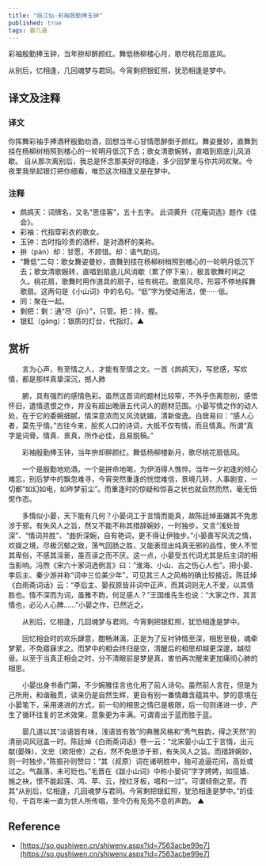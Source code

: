 ```yaml
---
title: "临江仙-彩袖殷勤捧玉钟"
published: true
tags: 晏几道
---
```


彩袖殷勤捧玉钟，当年拚却醉颜红。舞低杨柳楼心月，歌尽桃花扇底风。

从别后，忆相逢，几回魂梦与君同。今宵剩把银釭照，犹恐相逢是梦中。

## 译文及注释

### 译文

你挥舞彩袖手捧酒杯殷勤劝酒，回想当年心甘情愿醉倒于颜红。舞姿曼妙，直舞到挂在杨柳树梢照到楼心的一轮明月低沉下去；歌女清歌婉转，直唱到扇底儿风消歇。
自从那次离别后，我总是怀念那美好的相逢，多少回梦里与你共同欢聚。今夜里我举起银灯把你细看，唯恐这次相逢又是在梦中。

### 注释

- 鹧鸪天：词牌名，又名“思佳客”，五十五字。 此词黄升《花庵词选》题作《佳会》。
- 彩袖：代指穿彩衣的歌女。
- 玉钟：古时指珍贵的酒杯，是对酒杯的美称。
- 拚（pàn）却：甘愿，不顾惜。却：语气助词。
- “舞低”二句：歌女舞姿曼妙，直舞到挂在杨柳树梢照到楼心的一轮明月低沉下去；歌女清歌婉转，直唱到扇底儿风消歇（累了停下来），极言歌舞时间之久。桃花扇，歌舞时用作道具的扇子，绘有桃花。歌扇风尽，形容不停地挥舞歌扇。这两句是《小山词》中的名句。“低”字为使动用法，使······低。
- 同：聚在一起。
- 剩把：剩：通“尽（jǐn）”，只管。把：持，握。
- 银釭（gāng）：银质的灯台，代指灯。▲

## 赏析

　　言为心声，有至情之人，才能有至情之文。一首《鹧鸪天》，写悲感，写欢情，都是那样真挚深沉，撼人肺

　　腑，具有强烈的感情色彩。虽然这首词的题材比较窄，不外乎伤离怨别，感悟怀旧，遣情遗恨之作，并没有超出晚唐五代词人的题材范围。小晏写情之作的动人处，在于它的委婉细腻，情深意浓而又风流妩媚，清新俊逸。白居易曰：“感人心者，莫先乎情。”古往今来，脍炙人口的诗词，大抵不仅有情，而且情真。所谓“真字是词骨。情真、景真，所作必佳，且易脱稿。”

　　彩袖殷勤捧玉钟，当年拚却醉颜红。舞低杨柳楼新月，歌尽桃花扇低风。

　　一个是殷勤地劝酒，一个是拼命地喝，为伊消得人憔悴。当年一夕初逢的倾心难忘，别后梦中的飘忽难寻，今宵突然重逢的恍惚难信，景境几转，人事剧变，一切都“如幻如电，如昨梦前尘”。而重逢时的惊疑和惊喜之状也就自然而然，毫无忸怩作态。

　　多情似小晏，天下能有几何？小晏词工于言情而能真，故陈廷焯虽嫌其不免思涉于邪，有失风人之旨，然又不能不称其措辞婉妙，一时独步。又言“浅处皆深”、“情词并胜”、“曲折深婉，自有艳词，更不得让伊独步。”小晏善写风流之情，欢娱之境，尽极沉郁之致，荡气回肠之胜，又能表现出纯真无邪的品性，使人不觉其卑俗，不感其淫亵，虽百读之而不厌。这一点，小晏受五代词尤其是后主词的相当影响。冯煦《宋六十家词选例言》曰：“淮海、小山、古之伤心人也”。把小晏、李后主、秦少游并称“词中三位美少年”，可见其三人之风格的确比较接近。陈廷焯《白雨斋词话》云：“李后主、晏叔原皆非词中正声，而其词则无人不爱，以其情胜也。情不深而为词，虽雅不韵，何足感人？”王国维先生也说：“大家之作，其言情也，必沁人心脾……”小晏之作，已然近之。

　　从别后，忆相逢，几回魂梦与君同。今宵剩把银釭照，犹恐相逢是梦中。

　　回忆相会时的欢乐肆意，酣畅淋漓，正是为了反衬钟情至深，相思至极，魂牵梦萦，不免寤寐求之。而梦中的相会终归是空，清醒后的相思却越更深邃，越彻骨。以至于当真正相会之时，分不清眼前是梦是真，害怕再次醒来更加痛彻心肺的相思。

　　小晏出身书香门第，不少婉雅佳言也化用了前人诗句。虽然前人言在，但是为己所用，和谐融贯，读来仍是自然生辉，更自有别一番情趣含蕴其中。梦的意境在小晏笔下，采用递进的方式，前一句的相思之情已是极限，后一句则递进一步，产生了循环往复的艺术效果，意象更为丰满。可谓青出于蓝而胜于蓝。

　　晏几道以其“淡语皆有味，浅语皆有致”的典雅风格和“秀气胜韵，得之天然”的清丽词风冠盖一时。陈廷焯《白雨斋词话》卷一云：“北宋晏小山工于言情，出元献(晏殊)，文忠（欧阳修）之右，然不免思涉于邪，有失风人之旨。而措辞婉妙，则一时独步。”陈振孙则赞曰：“其（叔原）词在诸明胜中，独可追逼花间，高处或过之。气磊落，未可贬也。”毛晋在《跋小山词》中称小晏词“字字娉娉，如揽嫱、施之袂，恨不能起莲、鸿、苹、云，按红牙板，唱和一过”。可谓倾倒之至。而其“从别后，忆相逢，几回魂梦与君同。今宵剩把银釭照，犹恐相逢是梦中。”的佳句，千百年来一直为世人所传唱，至今仍有凫凫不息的声韵。 ▲





## Reference

- [https://so.gushiwen.cn/shiwenv.aspx?id=7563acbe99e7](https://so.gushiwen.cn/shiwenv.aspx?id=7563acbe99e7)